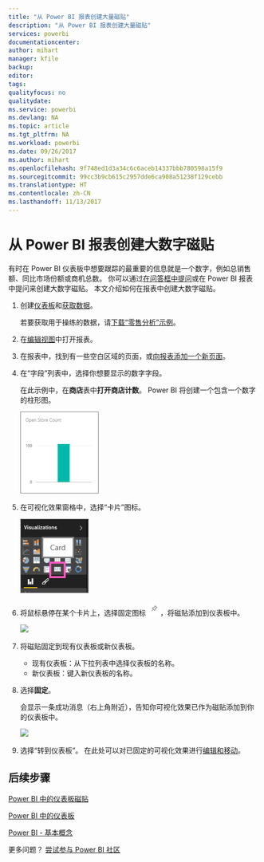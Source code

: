 ```yaml
---
title: "从 Power BI 报表创建大量磁贴"
description: "从 Power BI 报表创建大量磁贴"
services: powerbi
documentationcenter: 
author: mihart
manager: kfile
backup: 
editor: 
tags: 
qualityfocus: no
qualitydate: 
ms.service: powerbi
ms.devlang: NA
ms.topic: article
ms.tgt_pltfrm: NA
ms.workload: powerbi
ms.date: 09/26/2017
ms.author: mihart
ms.openlocfilehash: 9f748ed1d3a34c6c6aceb14337bbb780598a15f9
ms.sourcegitcommit: 99cc3b9cb615c2957dde6ca908a51238f129cebb
ms.translationtype: HT
ms.contentlocale: zh-CN
ms.lasthandoff: 11/13/2017
---
```

# <a name="create-a-big-number-tile-from-a-power-bi-report"></a>从 Power BI 报表创建大数字磁贴
有时在 Power BI 仪表板中想要跟踪的最重要的信息就是一个数字，例如总销售额、同比市场份额或商机总数。 你可以通过[在问答框中提问](power-bi-visualization-big-number.md)或在 Power BI 报表中提问来创建大数字磁贴。 本文介绍如何在报表中创建大数字磁贴。

1. 创建[仪表板](service-dashboards.md)和[获取数据](service-get-data.md)。
   
   若要获取用于操练的数据，请[下载“零售分析”示例](sample-retail-analysis.md)。 
2. 在[编辑视图](service-reading-view-and-editing-view.md)中打开报表。
3. 在报表中，找到有一些空白区域的页面，或[向报表添加一个新页面](power-bi-report-add-page.md)。
4. 在“字段”列表中，选择你想要显示的数字字段。
   
   在此示例中，在**商店**表中**打开商店计数**。 Power BI 将创建一个包含一个数字的柱形图。
   
   ![](media/power-bi-visualization-big-number-report/pbi_rptnumbertilechart.png)
5. 在可视化效果窗格中，选择“卡片”图标。
   
   ![](media/power-bi-visualization-big-number-report/pbi_changechartcard.png)
6. 将鼠标悬停在某个卡片上，选择固定图标 ![](media/power-bi-visualization-big-number-report/pbi_pintile.png)，将磁贴添加到仪表板中。 
   
   ![](media/power-bi-visualization-big-number-report/power-bi-pin-icon.png)
7. 将磁贴固定到现有仪表板或新仪表板。 
   
   * 现有仪表板：从下拉列表中选择仪表板的名称。
   * 新仪表板：键入新仪表板的名称。
8. 选择**固定**。
   
   会显示一条成功消息（右上角附近），告知你可视化效果已作为磁贴添加到你的仪表板中。
   
   ![](media/power-bi-visualization-big-number-report/power-bi-pin-success-message.png)
9. 选择“转到仪表板”。 在此处可以对已固定的可视化效果进行[编辑和移动](service-dashboard-edit-tile.md)。

## <a name="next-steps"></a>后续步骤
[Power BI 中的仪表板磁贴](service-dashboard-tiles.md)

[Power BI 中的仪表板](service-dashboards.md)

[Power BI - 基本概念](service-basic-concepts.md)

更多问题？ [尝试参与 Power BI 社区](http://community.powerbi.com/)

